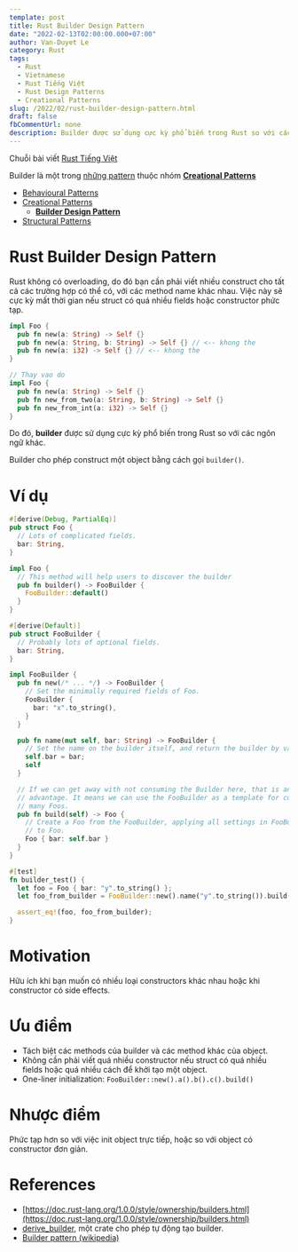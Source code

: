 ```yaml
---
template: post
title: Rust Builder Design Pattern
date: "2022-02-13T02:00:00.000+07:00"
author: Van-Duyet Le
category: Rust
tags:
  - Rust
  - Vietnamese
  - Rust Tiếng Việt
  - Rust Design Patterns
  - Creational Patterns
slug: /2022/02/rust-builder-design-pattern.html
draft: false
fbCommentUrl: none
description: Builder được sử dụng cực kỳ phổ biến trong Rust so với các ngôn ngữ khác, bởi vì Rust không có overloading.
---
```


<div class="noti">Chuỗi bài viết <a href="/tag/rust-tiếng-việt/">Rust Tiếng Việt</a></div>

<div class="toc">
  <p>Builder là một trong <a href="/tag/rust-design-patterns">những pattern</a> thuộc nhóm <strong><a href="/tag/creational-patterns">Creational Patterns<a/></strong></p>
  <ul>
    <li>
      <a href="/tag/behavioural-patterns">Behavioural Patterns</a>
    </li>
    <li>
      <a href="/tag/creational-patterns">Creational Patterns</a>
      <ul>
        <li><a href="/2022/02/rust-builder-design-pattern.html"><strong>Builder Design Pattern</strong></a></li>
      </ul>
    </li>
    <li>
      <a href="/tag/structural-patterns">Structural Patterns</a>
    </li>
  </ul>
</div>

# Rust Builder Design Pattern

Rust không có overloading, do đó bạn cần phải viết nhiều construct cho tất cả các trường hợp có thể có, với các method name khác nhau. 
Việc này sẽ cực kỳ mất thời gian nếu struct có quá nhiều fields hoặc constructor phức tạp.

```rust
impl Foo {
  pub fn new(a: String) -> Self {}
  pub fn new(a: String, b: String) -> Self {} // <-- khong the
  pub fn new(a: i32) -> Self {} // <-- khong the
}

// Thay vao do
impl Foo {
  pub fn new(a: String) -> Self {}
  pub fn new_from_two(a: String, b: String) -> Self {}
  pub fn new_from_int(a: i32) -> Self {}
}
```

Do đó, **builder** được sử dụng cực kỳ phổ biến trong Rust so với các ngôn ngữ khác.

Builder cho phép construct một object bằng cách gọi `builder()`.

# Ví dụ

```rust
#[derive(Debug, PartialEq)]
pub struct Foo {
  // Lots of complicated fields.
  bar: String,
}

impl Foo {
  // This method will help users to discover the builder
  pub fn builder() -> FooBuilder {
    FooBuilder::default()
  }
}

#[derive(Default)]
pub struct FooBuilder {
  // Probably lots of optional fields.
  bar: String,
}

impl FooBuilder {
  pub fn new(/* ... */) -> FooBuilder {
    // Set the minimally required fields of Foo.
    FooBuilder {
      bar: "x".to_string(),
    }
  }

  pub fn name(mut self, bar: String) -> FooBuilder {
    // Set the name on the builder itself, and return the builder by value.
    self.bar = bar;
    self
  }

  // If we can get away with not consuming the Builder here, that is an
  // advantage. It means we can use the FooBuilder as a template for constructing
  // many Foos.
  pub fn build(self) -> Foo {
    // Create a Foo from the FooBuilder, applying all settings in FooBuilder
    // to Foo.
    Foo { bar: self.bar }
  }
}

#[test]
fn builder_test() {
  let foo = Foo { bar: "y".to_string() };
  let foo_from_builder = FooBuilder::new().name("y".to_string()).build();

  assert_eq!(foo, foo_from_builder);
}
```

# Motivation

Hữu ích khi bạn muốn có nhiều loại constructors khác nhau hoặc khi constructor có side effects.

# Ưu điểm

- Tách biệt các methods của builder và các method khác của object.
- Không cần phải viết quá nhiều constructor nếu struct có quá nhiều fields hoặc quá nhiều cách để khởi tạo một object.
- One-liner initialization: `FooBuilder::new().a().b().c().build()`

# Nhược điểm

Phức tạp hơn so với việc init object trực tiếp, hoặc so với object có constructor đơn giản.

# References

- [https://doc.rust-lang.org/1.0.0/style/ownership/builders.html](https://doc.rust-lang.org/1.0.0/style/ownership/builders.html)
- [derive_builder](https://crates.io/crates/derive_builder), một crate cho phép tự động tạo builder.
- [Builder pattern (wikipedia)](https://en.wikipedia.org/wiki/Builder_pattern)
